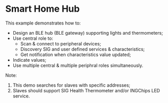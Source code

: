 # Smart Home Hub

This example demonstrates how to:

* Design an BLE hub (BLE gateway) supporting lights and thermometers;
* Use central role to:
    * Scan & connect to peripheral devices;
    * Discovery SIG and user defined services & characteristics;
    * Get notification when characteristics value updated;
* Indicate values;
* Use multiple central & multiple periphral roles simultaneously.

Note: 

1. This demo searches for slaves with specific addresses;
1. Slaves should support SIG Health Thermometer and/or 
   INGChips LED service.

